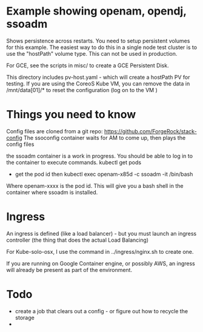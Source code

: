 # Example showing openam, opendj, ssoadm

Shows persistence across restarts. You need to setup persistent volumes
for this example. The easiest way to do this in a single node test cluster
is to use the "hostPath" volume type.  This can not be used in
production.

For GCE, see the scripts in misc/ to create a GCE Persistent Disk.

This directory includes pv-host.yaml - which will create a hostPath PV
for testing. If you are using the CoreoS Kube VM, you can
remove the data in /mnt/data[01]/* to reset the configuration (log on
  to the VM )

# Things you need to know

Config files are cloned from a git repo: https://github.com/ForgeRock/stack-config
The ssoconfig container waits for AM to come up, then plays the config files

the ssoadm container is a work in progress. You should be able to log in
to the container to execute commands.
kubectl get pods
- get the pod id
then
kubectl exec openam-x85d -c ssoadm -it /bin/bash

Where openam-xxxx is the pod id. This will give you a bash shell in the
container where ssoadm is installed.

# Ingress
An ingress is defined (like a load balancer) - but you must launch
an ingress controller (the thing that does the actual Load Balancing)

For Kube-solo-osx, I use the command in ../ingress/nginx.sh to create
one.

If you are running on Google Container engine, or possibly AWS, an ingress
will already be present as part of the environment.


# Todo

- create a job that clears out a config - or figure out how to recycle the storage
-
